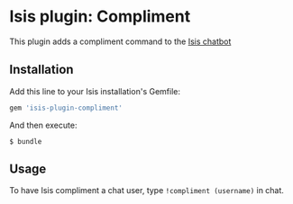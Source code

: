 # Isis plugin: Compliment

This plugin adds a compliment command to the [Isis chatbot](https://github.com/silentgrowl/isis)

## Installation

Add this line to your Isis installation's Gemfile:

```ruby
gem 'isis-plugin-compliment'
```

And then execute:

    $ bundle

## Usage

To have Isis compliment a chat user, type ```!compliment (username)``` in chat.
